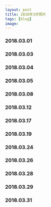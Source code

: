 ```yaml
---
layout: post
title: 2018年3月照片
tags: [blog]
image:
---
```


### 2018.03.01

<ul id="image-2018-03-01" class="image-gallery"></ul>

### 2018.03.03

<ul id="image-2018-03-03" class="image-gallery"></ul>

### 2018.03.04

<ul id="image-2018-03-04" class="image-gallery"></ul>

### 2018.03.05

<ul id="image-2018-03-05" class="image-gallery"></ul>

### 2018.03.08

<ul id="image-2018-03-08" class="image-gallery"></ul>

### 2018.03.12

<ul id="image-2018-03-12" class="image-gallery"></ul>

### 2018.03.17

<ul id="image-2018-03-17" class="image-gallery"></ul>

### 2018.03.19

<ul id="image-2018-03-19" class="image-gallery"></ul>

### 2018.03.24

<ul id="image-2018-03-24" class="image-gallery"></ul>

### 2018.03.26

<ul id="image-2018-03-26" class="image-gallery"></ul>

### 2018.03.28

<ul id="image-2018-03-28" class="image-gallery"></ul>

### 2018.03.29

<ul id="image-2018-03-29" class="image-gallery"></ul>

### 2018.03.31

<ul id="image-2018-03-31" class="image-gallery"></ul>
